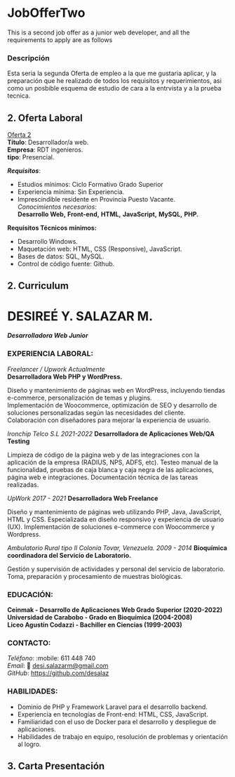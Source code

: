 # JobOfferTwo
This is a second job offer as a junior web developer, and all the requirements to apply are as follows

###  Descripción
Esta seria la segunda Oferta de empleo a la que me gustaria aplicar, y la preparación que he realizado de todos los requisitos y requerimientos, asi como un posbible esquema de estudio de cara a la entrvista y a la prueba tecnica.  

## 2. Oferta Laboral   

[Oferta 2](https://www.linkedin.com/jobs/view/4063480775/?alternateChannel=search&refId=SM8fJVhVUoDFqDEKzO%2FXhQ%3D%3D&trackingId=jCWllI2eC9XqeFmiA7Te7w%3D%3D)  
**Título**: Desarrollador/a web.      
**Empresa**: RDT ingenieros.     
**tipo**: Presencial.  

**_Requisitos_**:
- Estudios mínimos: Ciclo Formativo Grado Superior
- Experiencia mínima: Sin Experiencia.  
- Imprescindible residente en Provincia Puesto Vacante.    
_Conocimientos necesarios_:  
**Desarrollo Web,**    **Front-end,**    **HTML,**    **JavaScript,**    **MySQL,**    **PHP.**    

**Requisitos Técnicos mínimos:**    
- Desarrollo Windows.  
- Maquetación web: HTML, CSS (Responsive), JavaScript.  
- Bases de datos: SQL, MySQL.  
- Control de código fuente: Github.  

## 2. Curriculum 

# DESIREÉ Y. SALAZAR M.
**_Desarrolladora Web Junior_**

### EXPERIENCIA LABORAL:

_Freelancer / Upwork_    _Actualmente_  
**Desarrolladora Web PHP y WordPress.**

Diseño y mantenimiento de páginas web en WordPress, incluyendo tiendas e-commerce, personalización de temas y plugins.  
Implementación de Woocommerce, optimización de SEO y desarrollo de soluciones personalizadas según las necesidades del cliente.  
Colaboración con diseñadores para mejorar la experiencia de usuario.  

_Ironchip Telco S.L  2021-2022_
**Desarrolladora de Aplicaciones Web/QA Testing**

Limpieza de código de la página web y de las integraciones con la aplicación de la empresa (RADIUS, NPS, ADFS, etc).
Testeo manual de la funcionalidad, pruebas de caja blanca y caja negra de las aplicaciones, página web e integraciones.
Documentación técnica de las tareas realizadas.

_UpWork 2017 - 2021_
**Desarrolladora Web Freelance**

Diseño y mantenimiento de páginas web utilizando PHP, Java, JavaScript, HTML y CSS.
Especializada en diseño responsivo y experiencia de usuario (UX).
Implementación de soluciones e-commerce con Woocommerce y Wordpress.

_Ambulatorio Rural tipo II Colonia Tovar, Venezuela. 2009 - 2014_
**Bioquímica coordinadora del Servicio de Laboratorio.**

Gestión y supervisión de actividades y personal del servicio de laboratorio.
Toma, preparación y procesamiento de muestras biológicas.

### EDUCACIÓN:

**Ceinmak - Desarrollo de Aplicaciones Web Grado Superior (2020-2022)**  
**Universidad de Carabobo - Grado en Bioquímica (2004-2008)**  
**Liceo Agustín Codazzi - Bachiller en Ciencias (1999-2003)**  


### CONTACTO:

_Teléfono_: :mobile: 611 448 740<br>
_Email_: :email: desi.salazarm@gmail.com<br>
_GitHub_: https://github.com/desalaz<br>

### HABILIDADES:

- Dominio de PHP y Framework Laravel para el desarrollo backend.
- Experiencia en tecnologías de Front-end: HTML, CSS, JavaScript.
- Familiaridad con el uso de Docker para el desarrollo y despliegue de aplicaciones.
- Habilidades de trabajo en equipo, resolución de problemas y orientación al logro.

## 3. Carta Presentación